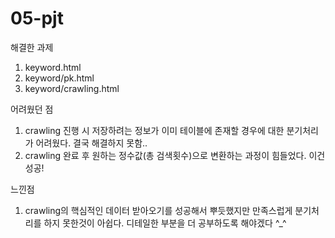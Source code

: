 # 05-pjt

해결한 과제
1. keyword.html
2. keyword/pk.html
3. keyword/crawling.html

어려웠던 점
1. crawling 진행 시 저장하려는 정보가 이미 테이블에 존재할 경우에 대한 분기처리가 어려웠다. 결국 해결하지 못함..
2. crawling 완료 후 원하는 정수값(총 검색횟수)으로 변환하는 과정이 힘들었다. 이건 성공!

느낀점
1. crawling의 핵심적인 데이터 받아오기를 성공해서 뿌듯했지만 만족스럽게 분기처리를 하지 못한것이 아쉽다. 디테일한 부분을 더 공부하도록 해야겠다 ^_^